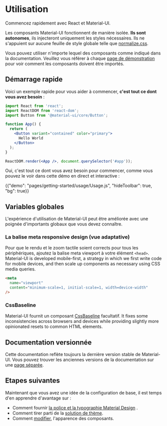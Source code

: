 # Utilisation

<p class="description">Commencez rapidement avec React et Material-UI.</p>

Les composants Material-UI fonctionnent de manière isolée. **Ils sont autonomes**, ils injecteront uniquement les styles nécessaires. Ils ne s'appuient sur aucune feuille de style globale telle que [normalize.css](https://github.com/necolas/normalize.css/).

Vous pouvez utiliser n'importe lequel des composants comme indiqué dans la documentation. Veuillez vous référer à chaque [page de démonstration](/components/buttons/) pour voir comment les composants doivent être importés.

## Démarrage rapide

Voici un exemple rapide pour vous aider à commencer, **c'est tout ce dont vous avez besoin** :

```jsx
import React from 'react';
import ReactDOM from 'react-dom';
import Button from '@material-ui/core/Button';

function App() {
  return (
    <Button variant="contained" color="primary">
      Hello World
    </Button>
  );
}

ReactDOM.render(<App />, document.querySelector('#app'));
```

Oui, c'est tout ce dont vous avez besoin pour commencer, comme vous pouvez le voir dans cette démo en direct et interactive :

{{"demo": "pages/getting-started/usage/Usage.js", "hideToolbar": true, "bg": true}}

## Variables globales

L'expérience d'utilisation de Material-UI peut être améliorée avec une poignée d'importants globaux que vous devez connaître.

### La balise meta responsive design (vue adaptative)

Pour que le rendu et le zoom tactile soient corrects pour tous les périphériques, ajoutez la balise meta viewport à votre élément `<head>`. Material-UI is developed mobile-first, a strategy in which we first write code for mobile devices, and then scale up components as necessary using CSS media queries.

```html
<meta
  name="viewport"
  content="minimum-scale=1, initial-scale=1, width=device-width"
/>
```

### CssBaseline

Material-UI fournit un composant [CssBaseline](/components/css-baseline/) facultatif. It fixes some inconsistencies across browsers and devices while providing slightly more opinionated resets to common HTML elements.

## Documentation versionnée

Cette documentation reflète toujours la dernière version stable de Material-UI. Vous pouvez trouver les anciennes versions de la documentation sur une [page séparée](https://material-ui.com/versions/).

## Etapes suivantes

Maintenant que vous avez une idée de la configuration de base, il est temps d'en apprendre d'avantage sur :

- Comment fournir [la police et la typographie Material Design](/components/typography/) .
- Comment tirer parti de la [solution de thème](/customization/theming/).
- Comment [modifier](/customization/components/), l'apparence des composants.